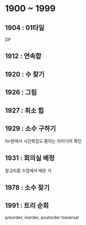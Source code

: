 # 1900 ~ 1999


## 1904 : 01타일
DP

## 1912 : 연속합

## 1920 : 수 찾기

## 1926 : 그림

## 1927 : 최소 힙

## 1929 : 소수 구하기
for문에서 시간복잡도 줄이는 아이디어 확인

## 1931 : 회의실 배정
알고리즘 수업에서 배운 거

## 1978 : 소수 찾기

## 1991 : 트리 순회
preorder, inorder, postorder traversal

